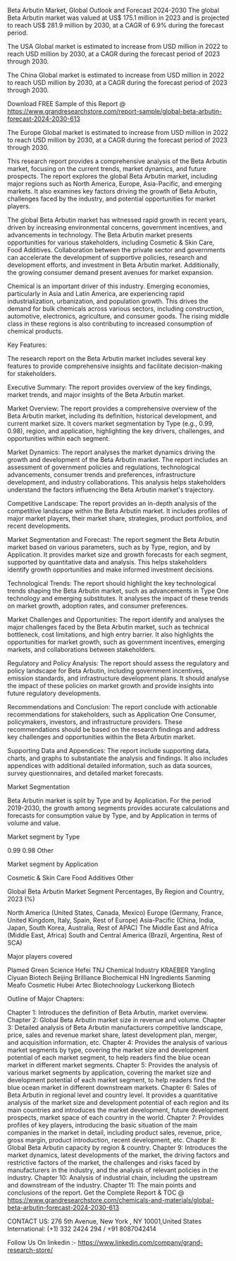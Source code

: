 Beta Arbutin Market, Global Outlook and Forecast 2024-2030
The global Beta Arbutin market was valued at US$ 175.1 million in 2023 and is projected to reach US$ 281.9 million by 2030, at a CAGR of 6.9% during the forecast period.

The USA Global market is estimated to increase from USD million in 2022 to reach USD million by 2030, at a CAGR during the forecast period of 2023 through 2030.

The China Global market is estimated to increase from USD million in 2022 to reach USD million by 2030, at a CAGR during the forecast period of 2023 through 2030.

Download FREE Sample of this Report @ https://www.grandresearchstore.com/report-sample/global-beta-arbutin-forecast-2024-2030-613

The Europe Global market is estimated to increase from USD million in 2022 to reach USD million by 2030, at a CAGR during the forecast period of 2023 through 2030.

This research report provides a comprehensive analysis of the Beta Arbutin market, focusing on the current trends, market dynamics, and future prospects. The report explores the global Beta Arbutin market, including major regions such as North America, Europe, Asia-Pacific, and emerging markets. It also examines key factors driving the growth of Beta Arbutin, challenges faced by the industry, and potential opportunities for market players.

The global Beta Arbutin market has witnessed rapid growth in recent years, driven by increasing environmental concerns, government incentives, and advancements in technology. The Beta Arbutin market presents opportunities for various stakeholders, including Cosmetic & Skin Care, Food Additives. Collaboration between the private sector and governments can accelerate the development of supportive policies, research and development efforts, and investment in Beta Arbutin market. Additionally, the growing consumer demand present avenues for market expansion.

Chemical is an important driver of this industry. Emerging economies, particularly in Asia and Latin America, are experiencing rapid industrialization, urbanization, and population growth. This drives the demand for bulk chemicals across various sectors, including construction, automotive, electronics, agriculture, and consumer goods. The rising middle class in these regions is also contributing to increased consumption of chemical products.

Key Features:

The research report on the Beta Arbutin market includes several key features to provide comprehensive insights and facilitate decision-making for stakeholders.

Executive Summary: The report provides overview of the key findings, market trends, and major insights of the Beta Arbutin market.

Market Overview: The report provides a comprehensive overview of the Beta Arbutin market, including its definition, historical development, and current market size. It covers market segmentation by Type (e.g., 0.99, 0.98), region, and application, highlighting the key drivers, challenges, and opportunities within each segment.

Market Dynamics: The report analyses the market dynamics driving the growth and development of the Beta Arbutin market. The report includes an assessment of government policies and regulations, technological advancements, consumer trends and preferences, infrastructure development, and industry collaborations. This analysis helps stakeholders understand the factors influencing the Beta Arbutin market's trajectory.

Competitive Landscape: The report provides an in-depth analysis of the competitive landscape within the Beta Arbutin market. It includes profiles of major market players, their market share, strategies, product portfolios, and recent developments.

Market Segmentation and Forecast: The report segment the Beta Arbutin market based on various parameters, such as by Type, region, and by Application. It provides market size and growth forecasts for each segment, supported by quantitative data and analysis. This helps stakeholders identify growth opportunities and make informed investment decisions.

Technological Trends: The report should highlight the key technological trends shaping the Beta Arbutin market, such as advancements in Type One technology and emerging substitutes. It analyses the impact of these trends on market growth, adoption rates, and consumer preferences.

Market Challenges and Opportunities: The report identify and analyses the major challenges faced by the Beta Arbutin market, such as technical bottleneck, cost limitations, and high entry barrier. It also highlights the opportunities for market growth, such as government incentives, emerging markets, and collaborations between stakeholders.

Regulatory and Policy Analysis: The report should assess the regulatory and policy landscape for Beta Arbutin, including government incentives, emission standards, and infrastructure development plans. It should analyse the impact of these policies on market growth and provide insights into future regulatory developments.

Recommendations and Conclusion: The report conclude with actionable recommendations for stakeholders, such as Application One Consumer, policymakers, investors, and infrastructure providers. These recommendations should be based on the research findings and address key challenges and opportunities within the Beta Arbutin market.

Supporting Data and Appendices: The report include supporting data, charts, and graphs to substantiate the analysis and findings. It also includes appendices with additional detailed information, such as data sources, survey questionnaires, and detailed market forecasts.

Market Segmentation

Beta Arbutin market is split by Type and by Application. For the period 2019-2030, the growth among segments provides accurate calculations and forecasts for consumption value by Type, and by Application in terms of volume and value.

Market segment by Type

0.99
0.98
Other

Market segment by Application

Cosmetic & Skin Care
Food Additives
Other

Global Beta Arbutin Market Segment Percentages, By Region and Country, 2023 (%)

North America (United States, Canada, Mexico)
Europe (Germany, France, United Kingdom, Italy, Spain, Rest of Europe)
Asia-Pacific (China, India, Japan, South Korea, Australia, Rest of APAC)
The Middle East and Africa (Middle East, Africa)
South and Central America (Brazil, Argentina, Rest of SCA)

Major players covered

Plamed Green Science
Hefei TNJ Chemical Industry
KRAEBER
Yangling Ciyuan Biotech
Beijing Brilliance Biochemical
HN Ingredients
Sanming Meafo Cosmetic
Hubei Artec Biotechnology
Luckerkong Biotech

Outline of Major Chapters:

Chapter 1: Introduces the definition of Beta Arbutin, market overview.
Chapter 2: Global Beta Arbutin market size in revenue and volume.
Chapter 3: Detailed analysis of Beta Arbutin manufacturers competitive landscape, price, sales and revenue market share, latest development plan, merger, and acquisition information, etc.
Chapter 4: Provides the analysis of various market segments by type, covering the market size and development potential of each market segment, to help readers find the blue ocean market in different market segments.
Chapter 5: Provides the analysis of various market segments by application, covering the market size and development potential of each market segment, to help readers find the blue ocean market in different downstream markets.
Chapter 6: Sales of Beta Arbutin in regional level and country level. It provides a quantitative analysis of the market size and development potential of each region and its main countries and introduces the market development, future development prospects, market space of each country in the world.
Chapter 7: Provides profiles of key players, introducing the basic situation of the main companies in the market in detail, including product sales, revenue, price, gross margin, product introduction, recent development, etc.
Chapter 8: Global Beta Arbutin capacity by region & country.
Chapter 9: Introduces the market dynamics, latest developments of the market, the driving factors and restrictive factors of the market, the challenges and risks faced by manufacturers in the industry, and the analysis of relevant policies in the industry.
Chapter 10: Analysis of industrial chain, including the upstream and downstream of the industry.
Chapter 11: The main points and conclusions of the report.
Get the Complete Report & TOC @ https://www.grandresearchstore.com/chemicals-and-materials/global-beta-arbutin-forecast-2024-2030-613

CONTACT US:
276 5th Avenue, New York , NY 10001,United States
International: (+1) 332 2424 294 / +91 8087042414

Follow Us On linkedin :- https://www.linkedin.com/company/grand-research-store/
